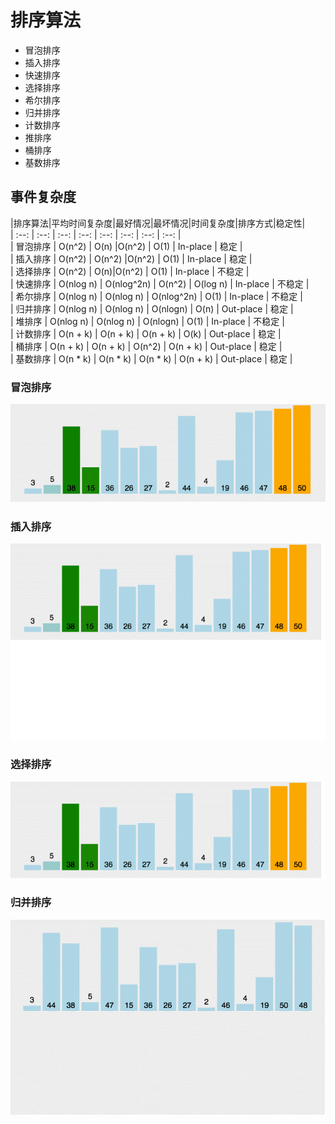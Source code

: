 # 排序算法
* 冒泡排序
* 插入排序
* 快速排序
* 选择排序
* 希尔排序
* 归并排序
* 计数排序
* 推排序
* 桶排序
* 基数排序
## 事件复杂度
|排序算法|平均时间复杂度|最好情况|最坏情况|时间复杂度|排序方式|稳定性|  
| :--: | :--: | :--: | :--: | :--: | :--: | :--: | :--: |  
| 冒泡排序 | O(n^2) | O(n) |O(n^2) | O(1) | In-place | 稳定 |  
| 插入排序 | O(n^2) | O(n^2) |O(n^2) | O(1) | In-place | 稳定 |  
| 选择排序 | O(n^2) | O(n)|O(n^2) | O(1) | In-place | 不稳定 |  
| 快速排序 | O(nlog n) | O(nlog^2n) | O(n^2) | O(log n) | In-place | 不稳定 |  
| 希尔排序 | O(nlog n) | O(nlog n) | O(nlog^2n) | O(1) | In-place | 不稳定 |  
| 归并排序 | O(nlog n) | O(nlog n) | O(nlogn) | O(n) | Out-place | 稳定 |  
| 堆排序 | O(nlog n) | O(nlog n) | O(nlogn) | O(1) | In-place | 不稳定 |  
| 计数排序 | O(n + k) | O(n + k) | O(n + k) | O(k) | Out-place | 稳定 |  
| 桶排序 | O(n + k) | O(n + k) | O(n^2) | O(n + k) | Out-place | 稳定 |  
| 基数排序 | O(n * k) | O(n * k) | O(n * k) | O(n + k) | Out-place | 稳定 |  

### 冒泡排序
![image](https://github.com/Too-Tao/Interview-question/blob/master/images/%E5%86%92%E6%B3%A1%E6%8E%92%E5%BA%8F.gif)
### 插入排序
![image](https://github.com/Too-Tao/Interview-question/blob/master/images/%E6%8F%92%E5%85%A5%E6%8E%92%E5%BA%8F.gif)
### 选择排序
![image](https://github.com/Too-Tao/Interview-question/blob/master/images/%E9%80%89%E6%8B%A9%E6%8E%92%E5%BA%8F.gif)
### 归并排序
![image](https://github.com/Too-Tao/Interview-question/blob/master/images/%E5%BD%92%E5%B9%B6%E6%8E%92%E5%BA%8F.gif)